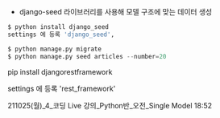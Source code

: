 * django-seed 라이브러리를 사용해 모델 구조에 맞는 데이터 생성

```python
$ python install django_seed
settings 에 등록 'django_seed',

$ python manage.py migrate
$ python manage.py seed articles --number=20
```

pip install djangorestframework

settings 에 등록 'rest_framework'

211025(월)_4_코딩 Live 강의_Python반_오전_Single Model 18:52